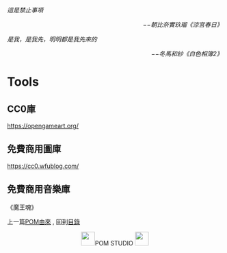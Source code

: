 *這是禁止事項*  
<p align="right"><i>−−朝比奈實玖瑠《涼宮春日》</i></p>

*是我，是我先，明明都是我先來的*  
<p align="right"><i>−−冬馬和紗《白色相簿2》</i></p>

# Tools

## CC0庫
https://opengameart.org/

## 免費商用圖庫
https://cc0.wfublog.com/

## 免費商用音樂庫
《魔王魂》

上一篇[POM由來](https://partiallyorderedmagic.github.io/Setting/Appendix/POM) ,
回到[目錄](https://partiallyorderedmagic.github.io/#appendix)


<p align="center"><img src="https://github.com/PartiallyOrderedMagic/PartiallyOrderedMagic.github.io/raw/master/Icon/Design/4Element.svg" Height="32" />POM STUDIO <img src="https://github.com/PartiallyOrderedMagic/PartiallyOrderedMagic.github.io/raw/master/Icon/Transparent/POM.png" Height="32" /></p>
